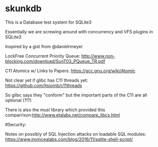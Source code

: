 # skunkdb

This is a Database test system for SQLite3

Essentially we are screwing around with concurrency and VFS plugins in SQLite3 

Inspired by a gist from @danielrmeyer

LockFree Concurrent Priority Queue: http://www.non-blocking.com/download/SunT03_PQueue_TR.pdf

C11 Atomics w/ Links to Papers: https://gcc.gnu.org/wiki/Atomic

Not clear yet if glibc has C11 threads yet: https://github.com/jtsiomb/c11threads

So glibc says they "conform" but the important parts of the C11 are all optional (?!?)

There is also the musl library which provided this comparrison:http://www.etalabs.net/compare_libcs.html

#Security:

Notes on possibly of SQL Injection attacks on loadable SQL modules: https://www.invincealabs.com/blog/2016/11/sqlite-shell-script/

